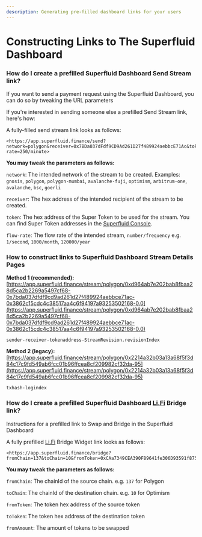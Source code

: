 ```yaml
---
description: Generating pre-filled dashboard links for your users
---
```


# Constructing Links to The Superfluid Dashboard

### How do I create a prefilled **Superfluid Dashboard** Send Stream link?

If you want to send a payment request using the Superfluid Dashboard, you can do so by tweaking the URL parameters

If you're interested in sending someone else a prefilled Send Stream link, here's how:

A fully-filled send stream link looks as follows:

```
<https://app.superfluid.finance/send?network=polygon&receiver=0x7BDa037dFdf9CD9Ad261D27f489924aebbcE71Ac&token=0x263026e7e53dbfdce5ae55ade22493f828922965&flow-rate=250/minute>
```

**You may tweak the parameters as follows:**

`network`: The intended network of the stream to be created. Examples: `gnosis`, `polygon`, `polygon-mumbai`, `avalanche-fuji`, `optimism`, `arbitrum-one`, `avalanche`, `bsc`, `goerli`

`receiver`: The hex address of the intended recipient of the stream to be created.

`token`: The hex address of the Super Token to be used for the stream. You can find Super Token addresses in the [Superfluid Console](https://console.superfluid.finance/).

`flow-rate`: The flow rate of the intended stream, `number/frequency` e.g. `1/second`, `1000/month`, `120000/year`

### **How to construct links to Superfluid Dashboard Stream Details Pages**

**Method 1 (recommended):** [https://app.superfluid.finance/stream/polygon/0xd964ab7e202bab8fbaa28d5ca2b2269a5497cf68-0x7bda037dfdf9cd9ad261d27f489924aebbce71ac-0x3862c15cdc4c38517aa4c6f94197a93253502168-0.0](https://app.superfluid.finance/stream/polygon/0xd964ab7e202bab8fbaa28d5ca2b2269a5497cf68-0x7bda037dfdf9cd9ad261d27f489924aebbce71ac-0x3862c15cdc4c38517aa4c6f94197a93253502168-0.0)

`sender-receiver-tokenaddress-StreamRevision.revisionIndex`

**Method 2 (legacy):** [https://app.superfluid.finance/stream/polygon/0x2214a32b03a13a68f5f3d84c17c9fd549ab6fcc01b96ffcea8cf209982cf32da-95](https://app.superfluid.finance/stream/polygon/0x2214a32b03a13a68f5f3d84c17c9fd549ab6fcc01b96ffcea8cf209982cf32da-95)

`txhash-logindex`

### **How do I create a prefilled Superfluid Dashboard** [**Li.Fi**](http://li.fi/) **Bridge link?**

Instructions for a prefilled link to Swap and Bridge in the Superfluid Dashboard

A fully prefilled [Li.Fi](http://li.fi) Bridge Widget link looks as follows:

```
<https://app.superfluid.finance/bridge?fromChain=137&toChain=10&fromToken=0xCAa7349CEA390F89641fe306D93591f87595dc1F&toToken=0x7f5c764cbc14f9669b88837ca1490cca17c31607&fromAmount=100>
```

**You may tweak the parameters as follows:**

`fromChain`: The chainId of the source chain. e.g. `137` for Polygon

`toChain`: The chainId of the destination chain. e.g. `10` for Optimism

`fromToken`: The token hex address of the source token

`toToken`: The token hex address of the destination token

`fromAmount`: The amount of tokens to be swapped

